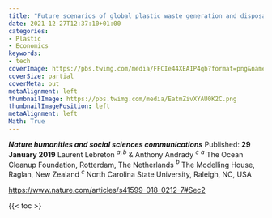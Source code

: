 ```yaml
---
title: "Future scenarios of global plastic waste generation and disposal"
date: 2021-12-27T12:37:10+01:00
categories:
- Plastic
- Economics
keywords:
- tech
coverImage: https://pbs.twimg.com/media/FFCIe44XEAIP4qb?format=png&name=4096x4096
coverSize: partial
coverMeta: out
metaAlignment: left
thumbnailImage: https://pbs.twimg.com/media/EatmZivXYAU0K2C.png
thumbnailImagePosition: left
metaAlignment: left
Math: True
---
```

***Nature humanities and social sciences communications***
Published: **29 January 2019**
Laurent Lebreton $^{a,b}$  & Anthony Andrady $^c$
$^a$ The Ocean Cleanup Foundation, Rotterdam, The Netherlands
$^b$ The Modelling House, Raglan, New Zealand
$^c$ North Carolina State University, Raleigh, NC, USA

<!--more-->

https://www.nature.com/articles/s41599-018-0212-7#Sec2

{{< toc >}

